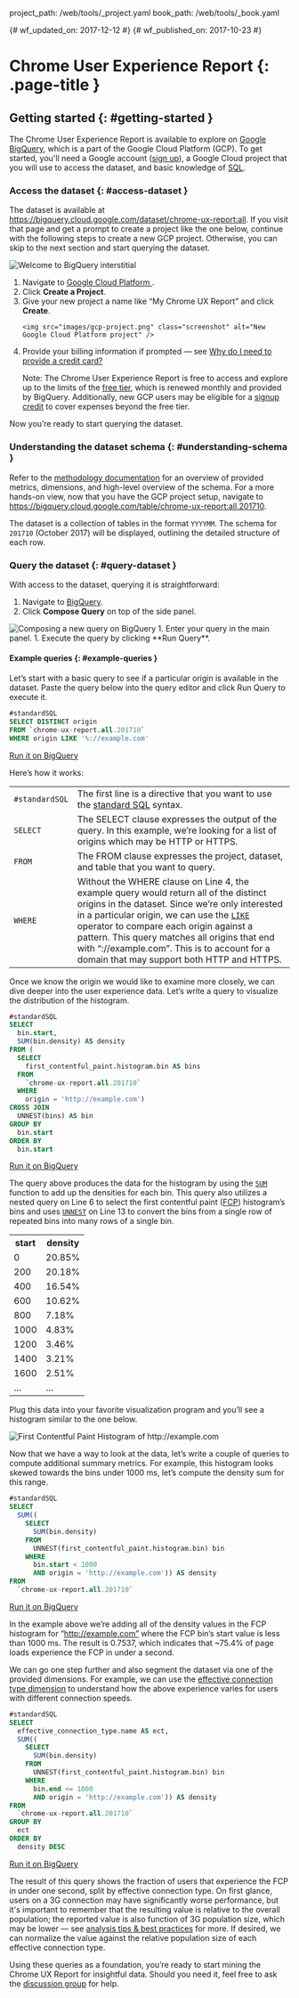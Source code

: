 project_path: /web/tools/_project.yaml
book_path: /web/tools/_book.yaml

{# wf_updated_on: 2017-12-12 #}
{# wf_published_on: 2017-10-23 #}

# Chrome User Experience Report {: .page-title }

## Getting started {: #getting-started }

The Chrome User Experience Report is available to explore on 
[Google BigQuery](https://cloud.google.com/bigquery/), which is a part of the 
Google Cloud Platform (GCP). To get started, you'll need a Google account 
([sign up](https://accounts.google.com/SignUp)), a Google Cloud project that 
you will use to access the dataset, and basic knowledge of 
[SQL](https://cloud.google.com/bigquery/docs/reference/standard-sql/query-syntax#sql-syntax).

### Access the dataset {: #access-dataset }

The dataset is available at 
<https://bigquery.cloud.google.com/dataset/chrome-ux-report:all>. 
If you visit that page and get a prompt to create a project like the one below, 
continue with the following steps to create a new GCP project. Otherwise, 
you can skip to the next section and start querying the dataset.

<img src="images/bq-welcome.png" class="screenshot" alt="Welcome to BigQuery interstitial" />

<ol>
  <li>
    Navigate to 
    <a href="https://console.cloud.google.com/projectcreate">
      Google Cloud Platform
    </a>.
  </li>
  <li>Click <b>Create a Project</b>.</li>
  <li>
    Give your new project a name like “My Chrome UX Report” and click 
    <b>Create</b>.

    <img src="images/gcp-project.png" class="screenshot" alt="New Google Cloud Platform project" />
  </li>
  <li>
    Provide your billing information if prompted — see 
    <a href="https://cloud.google.com/free/docs/frequently-asked-questions#why-credit-card">
      Why do I need to provide a credit card?
    </a>

Note: The Chrome User Experience Report is free to access and explore up to the 
limits of the 
<a href="https://cloud.google.com/bigquery/pricing#queries">free tier</a>, 
which is renewed monthly and provided by BigQuery. Additionally, new GCP users 
may be eligible for a 
<a href="https://cloud.google.com/free/docs/frequently-asked-questions#free-trial">signup credit</a> 
to cover expenses beyond the free tier.

  </li>
</ol>

Now you’re ready to start querying the dataset.

### Understanding the dataset schema {: #understanding-schema }

Refer to the 
[methodology documentation](/web/tools/chrome-user-experience-report/) for an 
overview of provided metrics, dimensions, and high-level overview of the schema. 
For a more hands-on view, now that you have the GCP project setup, navigate to 
<https://bigquery.cloud.google.com/table/chrome-ux-report:all.201710>.

The dataset is a collection of tables in the format `YYYYMM`. The schema for 
`201710` (October 2017) will be displayed, outlining the detailed structure of 
each row. 

### Query the dataset {: #query-dataset }

With access to the dataset, querying it is straightforward:

1. Navigate to [BigQuery](https://bigquery.cloud.google.com/dataset/chrome-ux-report:all).
1. Click **Compose Query** on top of the side panel.
<img src="images/bq-compose.png" class="screenshot" alt="Composing a new query on BigQuery" />
1. Enter your query in the main panel.
1. Execute the query by clicking **Run Query**.

#### Example queries {: #example-queries }

Let’s start with a basic query to see if a particular origin is available in 
the dataset. Paste the query below into the query editor and click Run Query to 
execute it.


```sql
#standardSQL
SELECT DISTINCT origin
FROM `chrome-ux-report.all.201710`
WHERE origin LIKE '%://example.com'
```
[Run it on BigQuery](https://bigquery.cloud.google.com/savedquery/920398604589:00943c51adc044588842b2e8230d43ce)

Here’s how it works:

<table>
  <tr>
    <td><code>#standardSQL</code></td>
    <td>
      The first line is a directive that you want to use the 
      <a href="https://cloud.google.com/bigquery/docs/reference/standard-sql/">standard SQL</a> 
      syntax.
    </td>
  </tr>
  <tr>
    <td><code>SELECT</code></td>
    <td>The SELECT clause expresses the output of the query. In this example, 
    we’re looking for a list of origins which may be HTTP or HTTPS.</td>
  </tr>
  <tr>
    <td><code>FROM</code></td>
    <td>
      The FROM clause expresses the project, dataset, and table that you 
      want to query.
    </td>
  </tr>
  <tr>
    <td><code>WHERE</code></td>
    <td>
      Without the WHERE clause on Line 4, the example query would return all of 
      the distinct origins in the dataset. Since we’re only interested in a 
      particular origin, we can use the 
      <a href="https://cloud.google.com/bigquery/docs/reference/standard-sql/functions-and-operators#comparison-operators"><code>LIKE</code></a> 
      operator to compare each origin against a pattern. This query matches all 
      origins that end with “://example.com”. This is to account for a domain 
      that may support both HTTP and HTTPS.
    </td>
  </tr>
</table>

Once we know the origin we would like to examine more closely, we can dive 
deeper into the user experience data. Let’s write a query to visualize the 
distribution of the histogram.

```sql
#standardSQL
SELECT
  bin.start,
  SUM(bin.density) AS density
FROM (
  SELECT
    first_contentful_paint.histogram.bin AS bins
  FROM
    `chrome-ux-report.all.201710`
  WHERE
    origin = 'http://example.com')
CROSS JOIN
  UNNEST(bins) AS bin
GROUP BY
  bin.start
ORDER BY
  bin.start
```
[Run it on BigQuery](https://bigquery.cloud.google.com/savedquery/920398604589:bb17f33fa95348318e5c685551cbd93d)

The query above produces the data for the histogram by using the 
[`SUM`](https://cloud.google.com/bigquery/docs/reference/standard-sql/functions-and-operators#sum) 
function to add up the densities for each bin. This query also utilizes a 
nested query on Line 6 to select the first contentful paint 
([FCP](/web/fundamentals/glossary#FCP)) histogram’s bins and uses
[`UNNEST`](https://cloud.google.com/bigquery/docs/reference/standard-sql/query-syntax#unnest) 
on Line 13 to convert the bins from a single row of repeated bins into 
many rows of a single bin.

<table>
  <tr>
    <th>start</th>
    <th>density</th>
  </tr>
  <tr>
    <td>0</td>
    <td>20.85%</td>
  </tr>
  <tr>
    <td>200</td>
    <td>20.18%</td>
  </tr>
  <tr>
    <td>400</td>
    <td>16.54%</td>
  </tr>
  <tr>
    <td>600</td>
    <td>10.62%</td>
  </tr>
  <tr>
    <td>800</td>
    <td>7.18%</td>
  </tr>
  <tr>
    <td>1000</td>
    <td>4.83%</td>
  </tr>
  <tr>
    <td>1200</td>
    <td>3.46%</td>
  </tr>
  <tr>
    <td>1400</td>
    <td>3.21%</td>
  </tr>
  <tr>
    <td>1600</td>
    <td>2.51%</td>
  </tr>
  <tr>
    <td>…</td>
    <td>…</td>
  </tr>
</table>

Plug this data into your favorite visualization program and you’ll see a 
histogram similar to the one below.

<img src="images/fcp-histogram.png" alt="First Contentful Paint Histogram of http://example.com" />

Now that we have a way to look at the data, let’s write a couple of queries to 
compute additional summary metrics. For example, this histogram looks skewed 
towards the bins under 1000 ms, let’s compute the density sum for this range.

```sql
#standardSQL
SELECT
  SUM((
    SELECT
      SUM(bin.density)
    FROM
      UNNEST(first_contentful_paint.histogram.bin) bin
    WHERE
      bin.start < 1000
      AND origin = 'http://example.com')) AS density
FROM
  `chrome-ux-report.all.201710`
```
[Run it on BigQuery](https://bigquery.cloud.google.com/savedquery/920398604589:ed83e19409254d809cc82686c2ab26e1)

In the example above we’re adding all of the density values in the 
FCP histogram for “http://example.com” where the FCP bin’s start value is less 
than 1000 ms. The result is 0.7537, which indicates that ~75.4% of page loads 
experience the FCP in under a second.

We can go one step further and also segment the dataset via one of the provided 
dimensions. For example, we can use the 
[effective connection type dimension](#effective_connection_type) to understand 
how the above experience varies for users with different connection speeds.

```sql
#standardSQL
SELECT
  effective_connection_type.name AS ect,
  SUM((
    SELECT
      SUM(bin.density)
    FROM
      UNNEST(first_contentful_paint.histogram.bin) bin
    WHERE
      bin.end <= 1000
      AND origin = 'http://example.com')) AS density
FROM
  `chrome-ux-report.all.201710`
GROUP BY
  ect
ORDER BY
  density DESC

```
[Run it on BigQuery](https://bigquery.cloud.google.com/savedquery/226352634162:c5b7ee9ea0394728a821cf60f58737c2)

The result of this query shows the fraction of users that experience the FCP in 
under one second, split by effective connection type. On first glance, users on 
a 3G connection may have significantly worse performance, but it's important to 
remember that the resulting value is relative to the overall population; the 
reported value is also function of 3G population size, which may be lower — see 
[analysis tips & best practices](/web/tools/chrome-user-experience-report/#analysis_tips_best_practices) 
for more. If desired, we can normalize the value against the relative 
population size of each effective connection type.

Using these queries as a foundation, you’re ready to start mining the 
Chrome UX Report for insightful data. Should you need it, feel free to ask the 
<a href="https://groups.google.com/a/chromium.org/forum/#!forum/chrome-ux-report">discussion group</a> 
for help.
